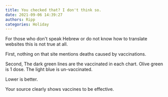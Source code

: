 ```yaml
---
title: You checked that? I don't think so.
date: 2021-09-06 14:39:27
authors: Ripp
categories: Holiday
---
```


 For those who don't speak Hebrew or do not know how to translate websites this is not true at all.

First, nothing on that site mentions deaths caused by vaccinations.

Second, The dark green lines are the vaccinated in each chart.  Olive green is 1 dose.  The light blue is un-vaccinated.

Lower is better.

Your source clearly shows vaccines to be effective.
